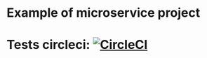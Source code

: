 # Example of microservice project
# Tests circleci: [![CircleCI](https://circleci.com/gh/kuznetsovsergeyymailcom/mssc-beer-brewery.svg?style=svg)](https://circleci.com/gh/kuznetsovsergeyymailcom/mssc-beer-brewery)
